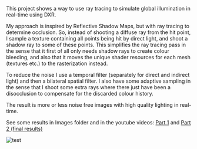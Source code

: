 This project shows a way to use ray tracing to simulate global illumination in real-time using DXR.

My approach is inspired by Reflective Shadow Maps, but with ray tracing to determine occlusion. So, instead of shooting a diffuse ray from the hit point, I sample a texture containing all points being hit by direct light, and shoot a shadow ray to some of these points. This simplifies the ray tracing pass in the sense that it first of all only needs shadow rays to create colour bleeding, and also that it moves the unique shader resources for each mesh (textures etc.) to the rasterization instead.

To reduce the noise I use a temporal filter (separately for direct and indirect light) and then a bilateral spatial filter. I also have some adaptive sampling in the sense that I shoot some extra rays where there just have been a disocclusion to compensate for the discarded colour history.

The result is more or less noise free images with high quality lighting in real-time.

See some results in Images folder and in the youtube videos: [Part 1](https://youtu.be/Dbwxm-EEsRI) and [Part 2 (final results)](https://youtu.be/EPt_8N6pm3o)

![test](https://bitbucket.org/NiklasLundstroem/real-time-global-illumination-using-ray-tracing/raw/b75c34910c1a3d532122a1b9051d6f1f19287feb/Images/sunTemple.png)